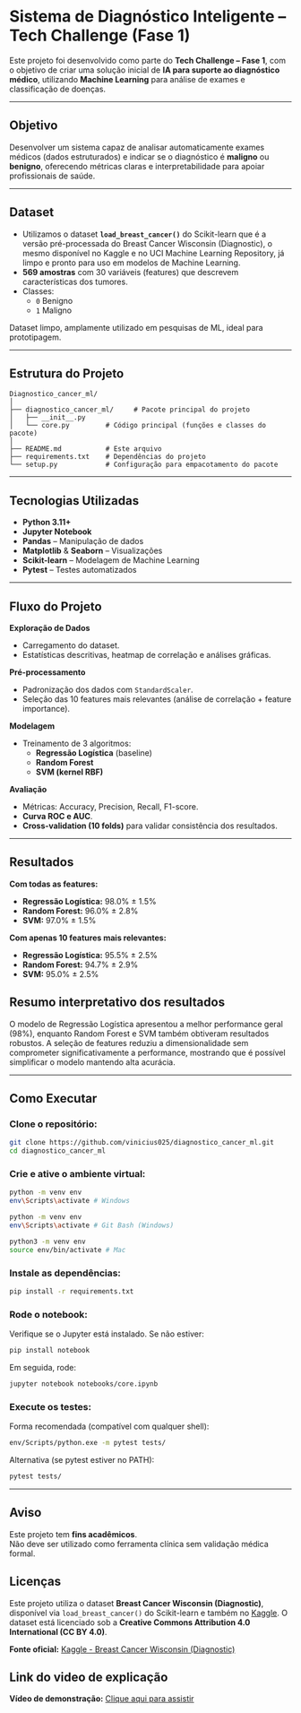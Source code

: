 # Sistema de Diagnóstico Inteligente – Tech Challenge (Fase 1)
Este projeto foi desenvolvido como parte do **Tech Challenge – Fase 1**, com o objetivo de criar uma solução inicial de **IA para suporte ao diagnóstico médico**, utilizando **Machine Learning** para análise de exames e classificação de doenças.

---

## Objetivo
Desenvolver um sistema capaz de analisar automaticamente exames médicos (dados estruturados) e indicar se o diagnóstico é **maligno** ou **benigno**, oferecendo métricas claras e interpretabilidade para apoiar profissionais de saúde.

---

## Dataset
- Utilizamos o dataset **`load_breast_cancer()`** do Scikit-learn que é a versão pré-processada do Breast Cancer Wisconsin (Diagnostic), o mesmo disponível no Kaggle e no UCI Machine Learning Repository, já limpo e pronto para uso em modelos de Machine Learning.  
- **569 amostras** com 30 variáveis (features) que descrevem características dos tumores.  
- Classes:
  - `0` Benigno
  - `1` Maligno  

Dataset limpo, amplamente utilizado em pesquisas de ML, ideal para prototipagem.

---

## Estrutura do Projeto

```
Diagnostico_cancer_ml/
│
├── diagnostico_cancer_ml/     # Pacote principal do projeto
│   ├── __init__.py
│   └── core.py         # Código principal (funções e classes do pacote)
│
├── README.md           # Este arquivo
├── requirements.txt    # Dependências do projeto
└── setup.py            # Configuração para empacotamento do pacote
```

---

## Tecnologias Utilizadas
- **Python 3.11+**
- **Jupyter Notebook**
- **Pandas** – Manipulação de dados
- **Matplotlib** & **Seaborn** – Visualizações
- **Scikit-learn** – Modelagem de Machine Learning
- **Pytest** – Testes automatizados

---

## Fluxo do Projeto

**Exploração de Dados**  
- Carregamento do dataset.  
- Estatísticas descritivas, heatmap de correlação e análises gráficas.

**Pré-processamento**  
- Padronização dos dados com `StandardScaler`.  
- Seleção das 10 features mais relevantes (análise de correlação + feature importance).

**Modelagem**  
- Treinamento de 3 algoritmos:
  - **Regressão Logística** (baseline)
  - **Random Forest**
  - **SVM (kernel RBF)**

**Avaliação**  
- Métricas: Accuracy, Precision, Recall, F1-score.  
- **Curva ROC e AUC**.  
- **Cross-validation (10 folds)** para validar consistência dos resultados.

---

## Resultados

**Com todas as features:**
- **Regressão Logística:** 98.0% ± 1.5%  
- **Random Forest:** 96.0% ± 2.8%  
- **SVM:** 97.0% ± 1.5%

**Com apenas 10 features mais relevantes:**
- **Regressão Logística:** 95.5% ± 2.5%  
- **Random Forest:** 94.7% ± 2.9%  
- **SVM:** 95.0% ± 2.5%

## Resumo interpretativo dos resultados
O modelo de Regressão Logística apresentou a melhor performance geral (98%), enquanto Random Forest e SVM também obtiveram resultados robustos. A seleção de features reduziu a dimensionalidade sem comprometer significativamente a performance, mostrando que é possível simplificar o modelo mantendo alta acurácia.

---

## Como Executar

### Clone o repositório:
```bash
git clone https://github.com/vinicius025/diagnostico_cancer_ml.git
cd diagnostico_cancer_ml
```

### Crie e ative o ambiente virtual:
```bash
python -m venv env
env\Scripts\activate # Windows
```

```bash
python -m venv env
env\Scripts\activate # Git Bash (Windows)
```

```bash
python3 -m venv env
source env/bin/activate # Mac
```

### Instale as dependências:
```bash
pip install -r requirements.txt
```

### Rode o notebook:
Verifique se o Jupyter está instalado. Se não estiver:
```bash
pip install notebook
```

Em seguida, rode:
```bash
jupyter notebook notebooks/core.ipynb
```

### Execute os testes:
Forma recomendada (compatível com qualquer shell):
```bash
env/Scripts/python.exe -m pytest tests/
```

Alternativa (se pytest estiver no PATH):
```bash
pytest tests/
```

---

## Aviso
Este projeto tem **fins acadêmicos**.  
Não deve ser utilizado como ferramenta clínica sem validação médica formal.

## Licenças

Este projeto utiliza o dataset **Breast Cancer Wisconsin (Diagnostic)**, disponível via `load_breast_cancer()` do Scikit-learn e também no [Kaggle](https://www.kaggle.com/datasets/uciml/breast-cancer-wisconsin-data/data).
O dataset está licenciado sob a **Creative Commons Attribution 4.0 International (CC BY 4.0)**.

**Fonte oficial:** [Kaggle - Breast Cancer Wisconsin (Diagnostic)](https://www.kaggle.com/datasets/uciml/breast-cancer-wisconsin-data/data) 

## Link do video de explicação

**Vídeo de demonstração:** [Clique aqui para assistir](LINK_DO_VIDEO)